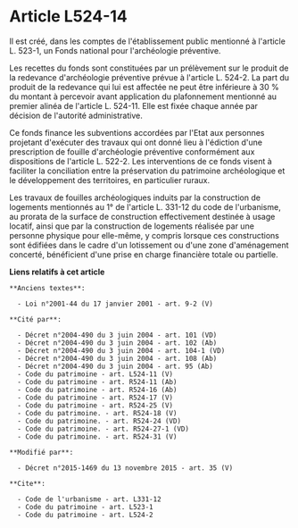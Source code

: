 # Article L524-14

Il est créé, dans les comptes de l'établissement public mentionné à l'article L. 523-1, un Fonds national pour l'archéologie
préventive. 

Les recettes du fonds sont constituées par un prélèvement sur le produit de la redevance d'archéologie préventive prévue à
l'article L. 524-2. La part du produit de la redevance qui lui est affectée ne peut être inférieure à 30 % du montant à
percevoir avant application du plafonnement mentionné au premier alinéa de l'article L. 524-11. Elle est fixée chaque année
par décision de l'autorité administrative. 

Ce fonds finance les subventions accordées par l'Etat aux personnes projetant d'exécuter des travaux qui ont donné lieu à
l'édiction d'une prescription de fouille d'archéologie préventive conformément aux dispositions de l'article L. 522-2. Les
interventions de ce fonds visent à faciliter la conciliation entre la préservation du patrimoine archéologique et le
développement des territoires, en particulier ruraux. 

Les travaux de fouilles archéologiques induits par la construction de logements mentionnés au 1° de l'article L. 331-12 du
code de l'urbanisme, au prorata de la surface de construction effectivement destinée à usage locatif, ainsi que par la
construction de logements réalisée par une personne physique pour elle-même, y compris lorsque ces constructions sont
édifiées dans le cadre d'un lotissement ou d'une zone d'aménagement concerté, bénéficient d'une prise en charge financière
totale ou partielle.

**Liens relatifs à cet article**

	**Anciens textes**:

	  - Loi n°2001-44 du 17 janvier 2001 - art. 9-2 (V)

	**Cité par**:

	  - Décret n°2004-490 du 3 juin 2004 - art. 101 (VD)
	  - Décret n°2004-490 du 3 juin 2004 - art. 102 (Ab)
	  - Décret n°2004-490 du 3 juin 2004 - art. 104-1 (VD)
	  - Décret n°2004-490 du 3 juin 2004 - art. 108 (Ab)
	  - Décret n°2004-490 du 3 juin 2004 - art. 95 (Ab)
	  - Code du patrimoine - art. L524-11 (V)
	  - Code du patrimoine - art. R524-11 (Ab)
	  - Code du patrimoine - art. R524-16 (Ab)
	  - Code du patrimoine - art. R524-17 (V)
	  - Code du patrimoine - art. R524-25 (V)
	  - Code du patrimoine. - art. R524-18 (V)
	  - Code du patrimoine. - art. R524-24 (VD)
	  - Code du patrimoine. - art. R524-27-1 (VD)
	  - Code du patrimoine. - art. R524-31 (V)

	**Modifié par**:

	  - Décret n°2015-1469 du 13 novembre 2015 - art. 35 (V)

	**Cite**:

	  - Code de l'urbanisme - art. L331-12
	  - Code du patrimoine - art. L523-1
	  - Code du patrimoine - art. L524-2
